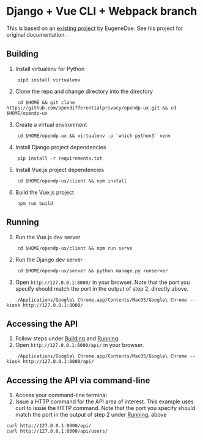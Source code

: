 # Django + Vue CLI + Webpack branch

This is based on an [existing project](https://github.com/EugeneDae/django-vue-cli-webpack-demo) by EugeneDae. See his project for original documentation.

## Building
1. Install virtualenv for Python
``` shell
    pip3 install virtualenv
```
2. Clone the repo and change directory into the directory
``` shell
    cd $HOME && git clone https://github.com/opendifferentialprivacy/opendp-ux.git && cd $HOME/opendp-ux
```
3. Create a virtual environment
``` shell
    cd $HOME/opendp-ux && virtualenv -p `which python3` venv
```
4. Install Django project dependencies
``` shell
    pip install -r requirements.txt
```
5. Install Vue.js project dependencies
``` shell
    cd $HOME/opendp-ux/client && npm install
```
6. Build the Vue.js project
``` shell
    npm run build
```

## Running
1. Run the Vue.js dev server
``` shell
    cd $HOME/opendp-ux/client && npm run serve
```
2. Run the Django dev server
``` shell
    cd $HOME/opendp-ux/server && python manage.py runserver
```
3. Open `http://127.0.0.1:8000/` in your browser. Note that the port you specify should match the port in the output of step 2, directly above.
``` shell
    /Applications/Google\ Chrome.app/Contents/MacOS/Google\ Chrome --kiosk http://127.0.0.1:8000/
```

## Accessing the API
1. Follow steps under [Building](building) and [Running](running)
2. Open `http://127.0.0.1:8000/api/` in your browser.
``` shell
    /Applications/Google\ Chrome.app/Contents/MacOS/Google\ Chrome --kiosk http://127.0.0.1:8000/api/
```

## Accessing the API via command-line
1. Access your command-line terminal
2. Issue a HTTP command for the API area of interest. This example uses curl to issue the HTTP command. Note that the port you specify should match the port in the output of step 2 under [Running](running), above
``` shell
curl http://127.0.0.1:8000/api/
curl http://127.0.0.1:8000/api/users/
```
